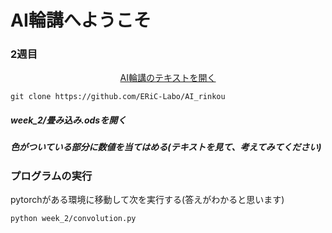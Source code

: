 # AI輪講へようこそ
### 2週目
<p align="center"><a href="https://github.com/ERiC-Labo/AI_rinkou/blob/main/week_2/%E9%99%B8%E7%A0%94%E3%82%BC%E3%83%9F_AI%E8%BC%AA%E8%AC%9B.pdf">AI輪講のテキストを開く</a></p>

```
git clone https://github.com/ERiC-Labo/AI_rinkou
```

##### week_2/畳み込み.odsを開く


##### 色がついている部分に数値を当てはめる(テキストを見て、考えてみてください)

### プログラムの実行
pytorchがある環境に移動して次を実行する(答えがわかると思います)
```
python week_2/convolution.py
```
